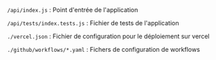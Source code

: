 `/api/index.js` : Point d'entrée de l'application

`/api/tests/index.tests.js` : Fichier de tests de l'application

`./vercel.json` : Fichier de configuration pour le déploiement sur vercel

`./github/workflows/*.yaml` : Fichers de configuration de workflows

